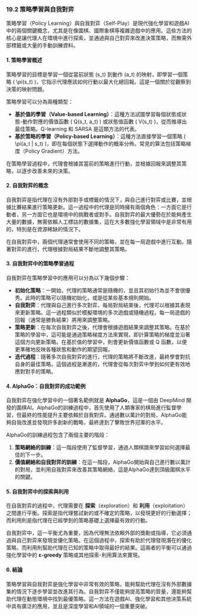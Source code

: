 ### 19.2 策略學習與自我對弈

策略學習（Policy Learning）與自我對弈（Self-Play）是現代強化學習和遊戲AI中的兩個關鍵概念，尤其是在像圍棋、國際象棋等複雜遊戲中的應用。這些方法的核心是讓代理人在環境中進行探索，並通過與自己對弈來改進決策策略，而無需外部標籤或大量的手動訓練資料。

#### 1. 策略學習概述

策略學習的目標是學習一個從當前狀態 \(s_t\) 到動作 \(a_t\) 的映射，即學習一個策略 \( \pi(s_t) \)，它指示代理應該如何行動以最大化總回報。這是一個關於從觀察到決策的映射問題。

策略學習可以分為兩種類型：

- **基於值的學習（Value-based Learning）**：這種方法試圖學習每個狀態或狀態-動作對應的價值函數 \( Q(s_t, a_t) \) 或狀態值函數 \( V(s_t) \)，從而推導出最佳策略。Q-learning 和 SARSA 是這類方法的代表。
- **基於策略的學習（Policy-based Learning）**：這種方法直接學習一個策略 \( \pi(a_t | s_t) \)，即在每個狀態下選擇動作的概率分佈。常見的算法包括策略梯度（Policy Gradient）方法。

在策略學習過程中，代理會根據其當前的策略進行行動，並根據回報來調整其策略，以逐步改善未來的決策。

#### 2. 自我對弈的概念

自我對弈是指代理在沒有外部對手或標籤的情況下，與自己進行對弈或比賽，並根據比賽結果進行策略更新。這一過程中的代理是同時擁有兩個角色：一方面它是行動者，另一方面它也是環境中的挑戰者或對手。自我對弈的最大優勢在於能夠產生大量的數據，無需依賴人工標註的數據集，這在大多數強化學習領域中是非常有用的，特別是在資源稀缺的情況下。

在自我對弈中，兩個代理通常會使用不同的策略，並在每一局遊戲中進行互動。隨著對弈的進行，代理根據對局結果不斷地調整其策略。

#### 3. 自我對弈中的策略學習過程

自我對弈在策略學習中的應用可以分為以下幾個步驟：

- **初始化策略**：一開始，代理的策略通常是隨機的，並且其初始行為並不會很優秀。此時的策略可以隨機初始化，或是從某些基本規則開始。
- **自我對弈**：代理與自己進行多次對弈，每局對局結束後，代理可以根據其表現來更新策略。這一過程類似於模擬環境的多次遊戲或隨機過程。每一局遊戲的回報（通常是勝負結果）將用來調整策略。
- **策略更新**：在每次自我對弈之後，代理會根據遊戲結果來調整其策略。在基於策略的學習中，這可能是通過策略梯度方法來實現，即計算策略的梯度並沿著這個方向更新策略。在基於值的學習中，則會更新價值函數或 Q 函數，以便更準確地反映各種狀態和動作的期望回報。
- **迭代過程**：隨著多次自我對弈的進行，代理的策略將不斷改進，最終學會對抗自身的最佳策略。這個過程是漸進的，代理會從每次對弈中學到如何更有效地應對對手的策略。

#### 4. AlphaGo：自我對弈的成功範例

自我對弈在強化學習中的一個著名範例就是 **AlphaGo**，這是一個由 DeepMind 開發的圍棋AI。AlphaGo的訓練過程中，首先使用了人類專家的棋局進行監督學習，但最終的性能提升主要依賴於自我對弈。通過數以萬計的對局，AlphaGo能夠自我改進並發現許多創新的戰略，最終達到了擊敗世界冠軍的水平。

AlphaGo的訓練過程包含了兩個主要的階段：

1. **策略網絡的訓練**：這一階段使用了監督學習，通過人類棋譜來學習如何選擇最佳的下一步。
2. **價值網絡和自我對弈的訓練**：在這一階段，AlphaGo開始與自己進行數以萬計的對局，並利用自我對弈來改善其策略網絡，這是AlphaGo達到頂級圍棋水平的關鍵。

#### 5. 自我對弈中的探索與利用

在自我對弈的過程中，代理需要在 **探索**（exploration）和 **利用**（exploitation）之間進行平衡。探索是指代理嘗試新的或不確定的策略，以發現更好的行動選擇；而利用則是指代理在已經學到的策略基礎上選擇最有效的行動。

自我對弈中，這一平衡尤為重要，因為代理無法依賴外部的獎勳或指導，它必須通過與自己對弈來發現並優化策略。在這個過程中，探索有助於代理發現潛在的優化策略，而利用則幫助代理在已知的策略中取得最好的結果。這兩者的平衡可以通過強化學習中的 **ε-greedy** 策略或其他探索-利用算法來實現。

#### 6. 結論

策略學習與自我對弈是強化學習中非常有效的策略，能夠幫助代理在沒有外部數據集的情況下逐步學習並改進其行為。自我對弈不僅能夠提高策略的質量，還能夠幫助代理在動態環境中找到最優策略。這一方法在遊戲AI、強化學習和其他決策系統中具有廣泛的應用，並且是深度學習和AI領域的一個重要突破。